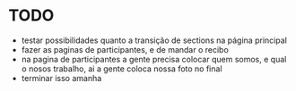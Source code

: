 # TODO
- testar possibilidades quanto a transição de sections na página principal
- fazer as paginas de participantes, e de mandar o recibo
- na pagina de participantes a gente precisa colocar quem somos, e qual o nosos trabalho, ai a gente coloca nossa foto no final
- terminar isso amanha